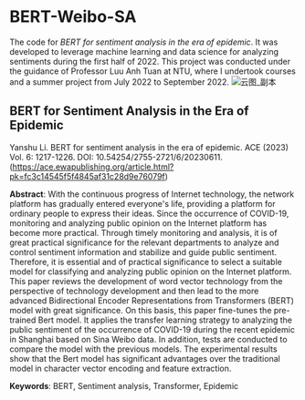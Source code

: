 # BERT-Weibo-SA
The code for *BERT for sentiment analysis in the era of epidemic*. It was developed to leverage machine learning and data science for analyzing sentiments during the first half of 2022. This project was conducted under the guidance of Professor Luu Anh Tuan at NTU, where I undertook courses and a summer project from July 2022 to September 2022.
![云图_副本](https://github.com/kaamava/BERT-Weibo-SA/assets/106901273/704259df-892f-4a1c-b597-1b24d2f21eed)

## BERT for Sentiment Analysis in the Era of Epidemic
Yanshu Li. BERT for sentiment analysis in the era of epidemic. ACE (2023) Vol. 6: 1217-1226. DOI: 10.54254/2755-2721/6/20230611.(https://ace.ewapublishing.org/article.html?pk=fc3c14545f5f4845af31c28d9e76079f) 

**Abstract**: With the continuous progress of Internet technology, the network platform has gradually entered everyone's life, providing a platform for ordinary people to express their ideas. Since the occurrence of COVID-19, monitoring and analyzing public opinion on the Internet platform has become more practical. Through timely monitoring and analysis, it is of great practical significance for the relevant departments to analyze and control sentiment information and stabilize and guide public sentiment. Therefore, it is essential and of practical significance to select a suitable model for classifying and analyzing public opinion on the Internet platform. This paper reviews the development of word vector technology from the perspective of technology development and then lead to the more advanced Bidirectional Encoder Representations from Transformers (BERT) model with great significance. On this basis, this paper fine-tunes the pre-trained Bert model. It applies the transfer learning strategy to analyzing the public sentiment of the occurrence of COVID-19 during the recent epidemic in Shanghai based on Sina Weibo data. In addition, tests are conducted to compare the model with the previous models. The experimental results show that the Bert model has significant advantages over the traditional model in character vector encoding and feature extraction.

**Keywords**: BERT, Sentiment analysis, Transformer, Epidemic
